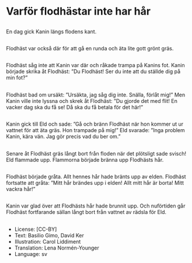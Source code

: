 # Varför flodhästar inte har hår

##
En dag gick Kanin längs flodens kant.

##
Flodhäst var också där för att gå en runda och äta lite gott grönt gräs.

##
Flodhäst såg inte att Kanin var där och råkade trampa på Kanins fot. Kanin började skrika åt Flodhäst: ”Du Flodhäst! Ser du inte att du ställde dig på min fot?”

##
Flodhäst bad om ursäkt: ”Ursäkta, jag såg dig inte. Snälla, förlåt mig!” Men Kanin ville inte lyssna och skrek åt Flodhäst: ”Du gjorde det med flit! En vacker dag ska du få se! Då ska du få betala för det här!”

##
Kanin gick till Eld och sade: ”Gå och bränn Flodhäst när hon kommer ut ur vattnet för att äta gräs. Hon trampade på mig!” Eld svarade: ”Inga problem Kanin, kära vän. Jag gör precis vad du ber om.”

##
Senare åt Flodhäst gräs långt bort från floden när det plötsligt sade svisch! Eld flammade upp. Flammorna började bränna upp Flodhästs hår.

##
Flodhäst började gråta. Allt hennes hår hade bränts upp av elden. Flodhäst fortsatte att gråta: ”Mitt hår brändes upp i elden! Allt mitt hår är borta! Mitt vackra hår!”

##
Kanin var glad över att Flodhästs hår hade brunnit upp. Och nuförtiden går Flodhäst fortfarande sällan långt bort från vattnet av rädsla för Eld.

##
* License: [CC-BY]
* Text: Basilio Gimo, David Ker
* Illustration: Carol Liddiment
* Translation: Lena Normén-Younger
* Language: sv
